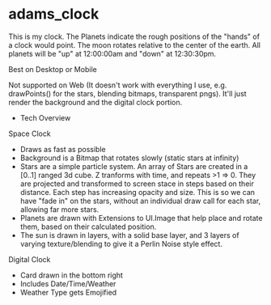 # adams_clock

This is my clock. The Planets indicate the rough positions of the "hands" of a clock would point. The moon rotates relative to the center of the earth. All planets will be "up" at 12:00:00am and "down" at 12:30:30pm.

Best on Desktop or Mobile

Not supported on Web (It doesn't work with everything I use, e.g. drawPoints() for the stars, blending bitmaps, transparent pngs). It'll just render the background and the digital clock portion.

- Tech Overview

Space Clock
- Draws as fast as possible
- Background is a Bitmap that rotates slowly (static stars at infinity)
- Stars are a simple particle system. An array of Stars are created in a [0..1] ranged 3d cube. Z tranforms with time, and repeats >1 => 0. They are projected and transformed to screen stace in steps based on their distance. Each step has increasing opacity and size. This is so we can have "fade in" on the stars, without an individual draw call for each star, allowing far more stars.
- Planets are drawn with Extensions to UI.Image that help place and rotate them, based on their calculated position.
- The sun is drawn in layers, with a solid base layer, and 3 layers of varying texture/blending to give it a Perlin Noise style effect.

Digital Clock
- Card drawn in the bottom right
- Includes Date/Time/Weather
- Weather Type gets Emojified
